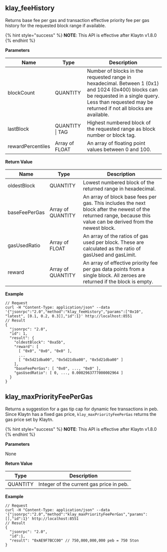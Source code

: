 ## klay_feeHistory<a id="klay_feehistory"></a>

Returns base fee per gas and transaction effective priority fee per gas history for the requested block range if available.

{% hint style="success" %}
**NOTE**: This API is effective after Klaytn v1.8.0
{% endhint %}

**Parameters**

| Name              | Type                | Description                                                                                                                                                                                              |
| ----------------- | ------------------- | -------------------------------------------------------------------------------------------------------------------------------------------------------------------------------------------------------- |
| blockCount        | QUANTITY            | Number of blocks in the requested range in hexadecimal. Between 1 (0x1) and 1024 (0x400) blocks can be requested in a single query. Less than requested may be returned if not all blocks are available. |
| lastBlock         | QUANTITY &#124; TAG | Highest numbered block of the requested range as block number or block tag.                                                                                                                              |
| rewardPercentiles | Array of FLOAT      | An array of floating point values between 0 and 100.                                                                                                                                                     |


**Return Value**

| Name          | Type              | Description                                                                                                                                                        |
| ------------- | ----------------- | ------------------------------------------------------------------------------------------------------------------------------------------------------------------ |
| oldestBlock   | QUANTITY          | Lowest numbered block of the returned range in hexadecimal.                                                                                                        |
| baseFeePerGas | Array of QUANTITY | An array of block base fees per gas. This includes the next block after the newest of the returned range, because this value can be derived from the newest block. |
| gasUsedRatio  | Array of FLOAT    | An array of the ratios of gas used per block. These are calculated as the ratio of gasUsed and gasLimit.                                                           |
| reward        | Array of QUANTITY | An array of effective priority fee per gas data points from a single block. All zeroes are returned if the block is empty.                                         |


**Example**

```shell
// Request
curl -H "Content-Type: application/json" --data '{"jsonrpc":"2.0","method":"klay_feeHistory","params":["0x10", "latest", [0.1, 0.2, 0.3]],"id":1}' http://localhost:8551
// Result
{
  "jsonrpc": "2.0",
  "id": 1,
  "result": {
    "oldestBlock": "0xa5b",
    "reward": [
      [ "0x0", "0x0", "0x0" ],
      ...
      [ "0x5d21dba00", "0x5d21dba00", "0x5d21dba00" ]
    ],
    "baseFeePerGas": [ "0x0", ..., "0x0" ],
    "gasUsedRatio": [ 0, ..., 0.0002963777000002964 ]
  }
}
```


## klay_maxPriorityFeePerGas <a id="klay_maxpriorityfeepergas"></a>

Returns a suggestion for a gas tip cap for dynamic fee transactions in peb. Since Klaytn has a fixed gas price, `klay_maxPriorityFeePerGas` returns the gas price set by Klaytn.

{% hint style="success" %}
**NOTE**: This API is effective after Klaytn v1.8.0
{% endhint %}

**Parameters**

None

**Return Value**

| Type     | Description                              |
| -------- | ---------------------------------------- |
| QUANTITY | Integer of the current gas price in peb. |

**Example**

```shell
// Request
curl -H "Content-Type: application/json" --data '{"jsonrpc":"2.0","method":"klay_maxPriorityFeePerGas","params":[],"id":1}' http://localhost:8551
// Result
{
  "jsonrpc": "2.0",
  "id":1,
  "result": "0xAE9F7BCC00" // 750,000,000,000 peb = 750 Ston
}
```